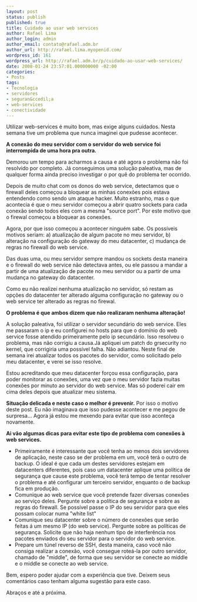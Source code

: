 ```yaml
---
layout: post
status: publish
published: true
title: Cuidado ao usar web services
author: Rafael Lima
author_login: admin
author_email: contato@rafael.adm.br
author_url: http://rafael.lima.myopenid.com/
wordpress_id: 161
wordpress_url: http://rafael.adm.br/p/cuidado-ao-usar-web-services/
date: 2008-01-24 23:57:01.000000000 -02:00
categories:
- Posts
tags:
- Tecnologia
- servidores
- seguran&ccedil;a
- web-services
- conectividade
---
```

Utilizar web-services &eacute; muito bom, mas exige alguns cuidados. Nesta semana tive um problema que nunca imaginei que pudesse acontecer.

<span style="font-weight: bold">A conex&atilde;o do meu servidor com o servidor do web service foi interrompida de uma hora pra outra.</span>

Demorou um tempo para acharmos a causa e at&eacute; agora o problema n&atilde;o foi resolvido por completo. J&aacute; conseguimos uma solu&ccedil;&atilde;o paleativa, mas de qualquer forma ainda preciso investigar o por qu&ecirc; do problema ter ocorrido.

Depois de muito chat com os donos do web service, detectamos que o firewall deles come&ccedil;ou a bloquear as minhas conex&otilde;es pois estava  entendendo como sendo um ataque hacker. Muito estranho, mas o que acontecia &eacute; que o meu servidor come&ccedil;ou a abrir quatro sockets para cada conex&atilde;o sendo todos eles com a mesma "source port". Por este motivo que o firewal come&ccedil;ou a bloquear as conex&otilde;es.

Agora, por que isso come&ccedil;ou a acontecer ningu&eacute;m sabe. Os poss&iacute;veis motivos seriam: a) atualiza&ccedil;&atilde;o de algum pacote no meu servidor, b) altera&ccedil;&atilde;o na configura&ccedil;&atilde;o do gateway do meu datacenter, c) mudan&ccedil;a de regras no firewall do web service.

Das duas uma, ou meu servidor sempre mandou os sockets desta maneira e o firewall do web service n&atilde;o  detectava antes, ou ele passou a mandar a partir de uma atualiza&ccedil;&atilde;o de pacote no meu servidor ou a partir de uma mudan&ccedil;a no gateway do datacenter.

Como eu n&atilde;o realizei nenhuma atualiza&ccedil;&atilde;o no servidor, s&oacute; restam as op&ccedil;&otilde;es do datacenter ter alterado alguma configura&ccedil;&atilde;o no gateway ou o web service ter alterado as regras no firewal.
<p style="font-weight: bold">O problema &eacute; que ambos dizem que n&atilde;o realizaram nenhuma altera&ccedil;&atilde;o!</p>
A solu&ccedil;&atilde;o paleativa, foi utilizar o servidor secund&aacute;rio do web service. Eles me passaram o ip e eu configurei no hosts para que o dom&iacute;nio do web service fosse atendido primeiramente pelo ip secund&aacute;rio. Isso resolveu o problema, mas n&atilde;o corrigiu a causa.J&aacute; apliquei um patch do grsecurity no kernel, que corrigiria uma poss&iacute;vel falha. N&atilde;o adiantou. Neste final de semana irei atualizar todos os pacotes do servidor, como solicitado pelo meu datacenter, e verei se isso resolve.

Estou acreditando que meu datacenter for&ccedil;ou essa configura&ccedil;&atilde;o, para poder monitorar as conex&otilde;es, uma vez que o meu servidor fazia muitas conex&otilde;es por minuto ao servidor do web service. Mas s&oacute; poderei cair em cima deles depois que atualizar meu sistema.

<span style="font-weight: bold">Situa&ccedil;&atilde;o delicada e neste caso o melhor &eacute; prevenir.</span> Por isso o motivo deste post. Eu n&atilde;o imaginava que isso pudesse acontecer e me pegou de surpresa... Agora j&aacute; estou me mexendo para evitar que isso aconte&ccedil;a novamente.

<span style="font-weight: bold">Ai v&atilde;o algumas dicas para evitar este tipo de problema com conex&otilde;es &agrave; web services.</span>
<ul>
	<li>Primeiramente &eacute; interessante que voc&ecirc; tenha ao menos dois servidores de aplica&ccedil;&atilde;o, neste caso se der problema em um, voc&ecirc; ter&aacute; o outro de backup. O ideal &eacute; que cada um destes servidores estejam em datacenters diferentes, pois caso um datacenter aplique uma pol&iacute;tica de seguran&ccedil;a que cause este problema, voc&ecirc; ter&aacute; tempo de tentar resolver o problema e at&eacute; configurar um terceiro servidor, enquanto o de backup fica em produ&ccedil;&atilde;o.</li>
	<li>Comunique ao web service que voc&ecirc; pretende fazer diversas conex&otilde;es ao servi&ccedil;o deles. Pergunte sobre a pol&iacute;tica de seguran&ccedil;a e sobre as regras do firewall. Se poss&iacute;vel passe o IP do seu servidor para que eles possam colocar numa "white list"</li>
	<li>Comunique seu datacenter sobre o n&uacute;mero de conex&otilde;es que ser&atilde;o feitas &aacute; um mesmo IP (do web service). Pergunte sobre as pol&iacute;ticas de seguran&ccedil;a. Solicite que n&atilde;o haja nenhum tipo de interfer&ecirc;ncia nos pacotes enviados do seu servidor para o servidor do web service.</li>
	<li>Prepare um t&uacute;nel reverso de SSH, desta maneira, caso  voc&ecirc; n&atilde;o consiga realizar a conex&atilde;o, voc&ecirc; consegue rote&aacute;-la por outro servidor, chamado de "middle", de forma que seu servidor se conecte ao middle e o middle se conecte ao web service.</li>
</ul>
Bem, espero poder ajudar com a experi&ecirc;ncia que tive. Deixem seus coment&aacute;rios caso tenham alguma sugest&atilde;o para este caso.

Abra&ccedil;os e at&eacute; a pr&oacute;xima.
